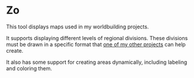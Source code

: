 # Zo

This tool displays maps used in my worldbuilding projects. 

It supports displaying different levels of regional divisions. These divisions must be drawn in a specific format that [one of my other projects](https://github.com/JWeel/Mup) can help create.

It also has some support for creating areas dynamically, including labeling and coloring them.